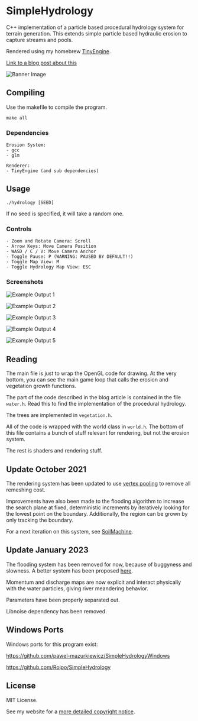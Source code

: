 # SimpleHydrology
C++ implementation of a particle based procedural hydrology system for terrain generation. This extends simple particle based hydraulic erosion to capture streams and pools.

Rendered using my homebrew [TinyEngine](https://github.com/weigert/TinyEngine).

[Link to a blog post about this](https://nickmcd.me/2020/04/15/procedural-hydrology/)

![Banner Image](https://github.com/weigert/SimpleHydrology/blob/master/screenshots/banner.png)

## Compiling

Use the makefile to compile the program.

    make all

### Dependencies

    Erosion System:
    - gcc
    - glm

    Renderer:
    - TinyEngine (and sub dependencies)

## Usage

    ./hydrology [SEED]

If no seed is specified, it will take a random one.

### Controls

    - Zoom and Rotate Camera: Scroll
    - Arrow Keys: Move Camera Position
    - WASD / C / V: Move Camera Anchor
    - Toggle Pause: P (WARNING: PAUSED BY DEFAULT!!)
    - Toggle Map View: M
    - Toggle Hydrology Map View: ESC

### Screenshots
![Example Output 1](https://github.com/weigert/SimpleHydrology/blob/master/screenshots/top4.png)

![Example Output 2](https://github.com/weigert/SimpleHydrology/blob/master/screenshots/side5.png)

![Example Output 3](https://github.com/weigert/SimpleHydrology/blob/master/screenshots/top5.png)

![Example Output 4](https://github.com/weigert/SimpleHydrology/blob/master/screenshots/side4.png)

![Example Output 5](https://github.com/weigert/SimpleHydrology/blob/master/screenshots/side3.png)

## Reading
The main file is just to wrap the OpenGL code for drawing. At the very bottom, you can see the main game loop that calls the erosion and vegetation growth functions.

The part of the code described in the blog article is contained in the file `water.h`. Read this to find the implementation of the procedural hydrology.

The trees are implemented in `vegetation.h`.

All of the code is wrapped with the world class in `world.h`. The bottom of this file contains a bunch of stuff relevant for rendering, but not the erosion system.

The rest is shaders and rendering stuff.

## Update October 2021

The rendering system has been updated to use [vertex pooling](https://nickmcd.me/2021/04/04/high-performance-voxel-engine/) to remove all remeshing cost.

Improvements have also been made to the flooding algorithm to increase the search plane at fixed, deterministic increments by iteratively looking for the lowest point on the boundary. Additionally, the region can be grown by only tracking the boundary.

For a next iteration on this system, see [SoilMachine](https://github.com/weigert/SoilMachine).

## Update January 2023

The flooding system has been removed for now, because of buggyness and slowness. A better system has been proposed [here](https://github.com/weigert/SoilMachine).

Momentum and discharge maps are now explicit and interact physically with the water particles, giving river meandering behavior.

Parameters have been properly separated out.

Libnoise dependency has been removed.

## Windows Ports
Windows ports for this program exist:

https://github.com/pawel-mazurkiewicz/SimpleHydrologyWindows

https://github.com/Roipo/SimpleHydrology


## License
MIT License.

See my website for a [more detailed copyright notice](https://nickmcd.me/copyright-notice/).
